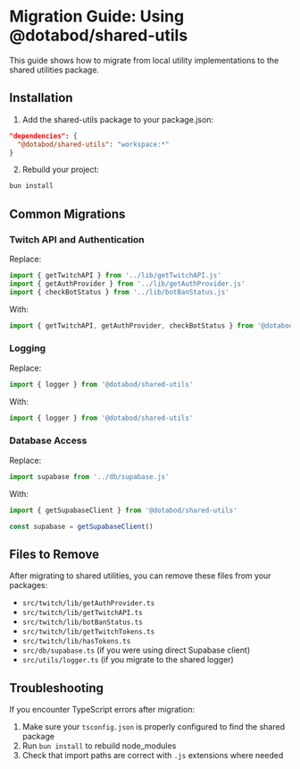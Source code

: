 # Migration Guide: Using @dotabod/shared-utils

This guide shows how to migrate from local utility implementations to the shared utilities package.

## Installation

1. Add the shared-utils package to your package.json:

```json
"dependencies": {
  "@dotabod/shared-utils": "workspace:*"
}
```

2. Rebuild your project:

```bash
bun install
```

## Common Migrations

### Twitch API and Authentication

Replace:
```typescript
import { getTwitchAPI } from '../lib/getTwitchAPI.js'
import { getAuthProvider } from '../lib/getAuthProvider.js'
import { checkBotStatus } from '../lib/botBanStatus.js'
```

With:
```typescript
import { getTwitchAPI, getAuthProvider, checkBotStatus } from '@dotabod/shared-utils'
```

### Logging

Replace:
```typescript
import { logger } from '@dotabod/shared-utils'
```

With:
```typescript
import { logger } from '@dotabod/shared-utils'
```

### Database Access

Replace:
```typescript
import supabase from '../db/supabase.js'
```

With:
```typescript
import { getSupabaseClient } from '@dotabod/shared-utils'

const supabase = getSupabaseClient()
```

## Files to Remove

After migrating to shared utilities, you can remove these files from your packages:

- `src/twitch/lib/getAuthProvider.ts`
- `src/twitch/lib/getTwitchAPI.ts`
- `src/twitch/lib/botBanStatus.ts`
- `src/twitch/lib/getTwitchTokens.ts`
- `src/twitch/lib/hasTokens.ts`
- `src/db/supabase.ts` (if you were using direct Supabase client)
- `src/utils/logger.ts` (if you migrate to the shared logger)

## Troubleshooting

If you encounter TypeScript errors after migration:

1. Make sure your `tsconfig.json` is properly configured to find the shared package
2. Run `bun install` to rebuild node_modules
3. Check that import paths are correct with `.js` extensions where needed
